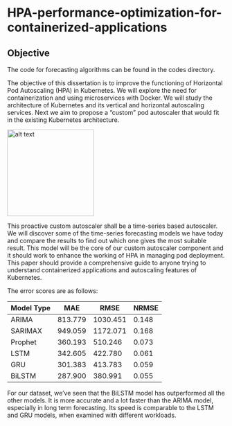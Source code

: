 # HPA-performance-optimization-for-containerized-applications

## Objective

The code for forecasting algorithms can be found in the codes directory.

The objective of this dissertation is to improve the functioning of Horizontal Pod Autoscaling (HPA) in Kubernetes. We will explore the need for containerization and using microservices with Docker. We will study the architecture of Kubernetes and its vertical and horizontal autoscaling services. Next we aim to propose a “custom” pod autoscaler that would fit in the existing Kubernetes architecture.

<img src="app/src/main/res/screenshots/trending_tab.jpeg" alt="alt text" width="200">

This proactive custom autoscaler shall be a time-series based autoscaler. We will discover some of the time-series forecasting models we have today and compare the results to find out which one gives the most suitable result. This model will be the core of our custom autoscaler component and it should work to enhance the working of HPA in managing pod deployment. This paper should provide a comprehensive guide to anyone trying to understand containerized applications and autoscaling features of Kubernetes.

The error scores are as follows: 

| Model Type | MAE | RMSE | NRMSE
| --- | --- | --- | --- 
| ARIMA | 813.779 | 1030.451 | 0.148 
| SARIMAX | 949.059 | 1172.071 | 0.168 
| Prophet | 360.193 | 510.246 | 0.073
| LSTM | 342.605 | 422.780 | 0.061 
| GRU | 301.383 | 413.783 | 0.059
| BiLSTM | 287.900 | 380.991 | 0.055

For our dataset, we’ve seen that the BiLSTM model has outperformed all the other models. It is more accurate and a lot faster than the ARIMA model, especially in long term forecasting. Its speed is comparable to the LSTM and GRU models, when examined with different workloads.
